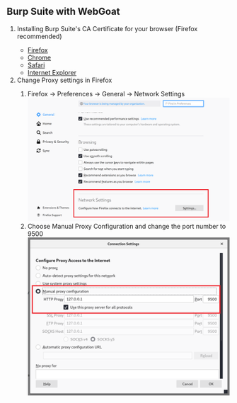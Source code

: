## Burp Suite with WebGoat
<ol>
    <li>Installing Burp Suite's CA Certificate for your browser (Firefox recommended)</li>
        <ul>
            <li><a target="_blank" href = "https://portswigger.net/burp/documentation/desktop/getting-started/proxy-setup/certificate/firefox">Firefox</a></li>
            <li><a target="_blank" href = "https://portswigger.net/burp/documentation/desktop/getting-started/proxy-setup/certificate/chrome">Chrome</a></li>
            <li><a target="_blank" href = "https://portswigger.net/burp/documentation/desktop/getting-started/proxy-setup/certificate/safari">Safari</a></li>
            <li><a target="_blank" href = "https://portswigger.net/burp/documentation/desktop/getting-started/proxy-setup/certificate/internet-explorer">Internet Explorer</a></li>
        </ul>
    <li>Change Proxy settings in Firefox</li>
        <ol>
            <li>Firefox &rarr; Preferences &rarr; General &rarr; Network Settings</li>
            <img  src="NetworkSettings.PNG">
            <li>Choose Manual Proxy Configuration and change the port number to 9500</li>
            <img src="ConnectionSettings.PNG">
        </ol>
    
    
</ol>
